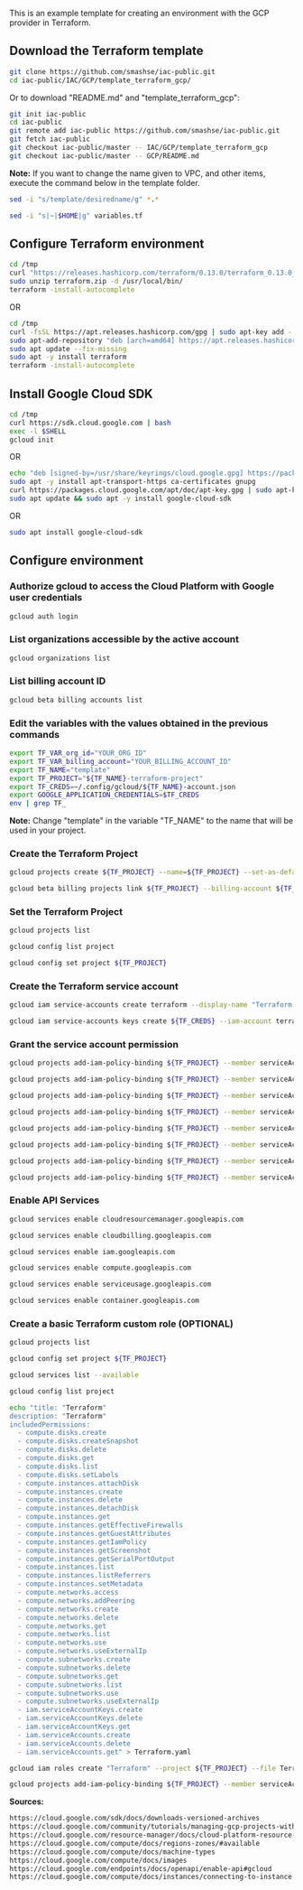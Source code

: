 This is an example template for creating an environment with the GCP provider in Terraform.

## Download the Terraform template

```bash
git clone https://github.com/smashse/iac-public.git
cd iac-public/IAC/GCP/template_terraform_gcp/
```

Or to download "README.md" and "template_terraform_gcp":

```bash
git init iac-public
cd iac-public
git remote add iac-public https://github.com/smashse/iac-public.git
git fetch iac-public
git checkout iac-public/master -- IAC/GCP/template_terraform_gcp
git checkout iac-public/master -- GCP/README.md
```

**Note:** If you want to change the name given to VPC, and other items, execute the command below in the template folder.

```bash
sed -i "s/template/desiredname/g" *.*
```

```bash
sed -i "s|~|$HOME|g" variables.tf
```

## Configure Terraform environment

```bash
cd /tmp
curl "https://releases.hashicorp.com/terraform/0.13.0/terraform_0.13.0_linux_amd64.zip" -o "terraform.zip"
sudo unzip terraform.zip -d /usr/local/bin/
terraform -install-autocomplete
```

OR

```bash
cd /tmp
curl -fsSL https://apt.releases.hashicorp.com/gpg | sudo apt-key add -
sudo apt-add-repository "deb [arch=amd64] https://apt.releases.hashicorp.com $(lsb_release -cs) main"
sudo apt update --fix-missing
sudo apt -y install terraform
terraform -install-autocomplete
```

## Install Google Cloud SDK

```bash
cd /tmp
curl https://sdk.cloud.google.com | bash
exec -l $SHELL
gcloud init
```

OR

```bash
echo "deb [signed-by=/usr/share/keyrings/cloud.google.gpg] https://packages.cloud.google.com/apt cloud-sdk main" | sudo tee -a /etc/apt/sources.list.d/google-cloud-sdk.list
sudo apt -y install apt-transport-https ca-certificates gnupg
curl https://packages.cloud.google.com/apt/doc/apt-key.gpg | sudo apt-key --keyring /usr/share/keyrings/cloud.google.gpg add -
sudo apt update && sudo apt -y install google-cloud-sdk
```

OR

```bash
sudo apt install google-cloud-sdk
```

## Configure environment

### Authorize gcloud to access the Cloud Platform with Google user credentials

```bash
gcloud auth login
```

### List organizations accessible by the active account

```bash
gcloud organizations list
```

### List billing account ID

```bash
gcloud beta billing accounts list
```

### Edit the variables with the values obtained in the previous commands

```bash
export TF_VAR_org_id="YOUR_ORG_ID"
export TF_VAR_billing_account="YOUR_BILLING_ACCOUNT_ID"
export TF_NAME="template"
export TF_PROJECT="${TF_NAME}-terraform-project"
export TF_CREDS=~/.config/gcloud/${TF_NAME}-account.json
export GOOGLE_APPLICATION_CREDENTIALS=$TF_CREDS
env | grep TF_
```

**Note:** Change "template" in the variable "TF_NAME" to the name that will be used in your project.

### Create the Terraform Project

```bash
gcloud projects create ${TF_PROJECT} --name=${TF_PROJECT} --set-as-default

gcloud beta billing projects link ${TF_PROJECT} --billing-account ${TF_VAR_billing_account}
```

### Set the Terraform Project

```bash
gcloud projects list

gcloud config list project

gcloud config set project ${TF_PROJECT}
```

### Create the Terraform service account

```bash
gcloud iam service-accounts create terraform --display-name "Terraform Admin Account"

gcloud iam service-accounts keys create ${TF_CREDS} --iam-account terraform@${TF_PROJECT}.iam.gserviceaccount.com
```

### Grant the service account permission

```bash
gcloud projects add-iam-policy-binding ${TF_PROJECT} --member serviceAccount:terraform@${TF_PROJECT}.iam.gserviceaccount.com --role roles/viewer

gcloud projects add-iam-policy-binding ${TF_PROJECT} --member serviceAccount:terraform@${TF_PROJECT}.iam.gserviceaccount.com --role roles/compute.admin

gcloud projects add-iam-policy-binding ${TF_PROJECT} --member serviceAccount:terraform@${TF_PROJECT}.iam.gserviceaccount.com --role roles/storage.admin

gcloud projects add-iam-policy-binding ${TF_PROJECT} --member serviceAccount:terraform@${TF_PROJECT}.iam.gserviceaccount.com --role roles/iam.serviceAccountUser

gcloud projects add-iam-policy-binding ${TF_PROJECT} --member serviceAccount:terraform@${TF_PROJECT}.iam.gserviceaccount.com --role roles/iam.serviceAccountAdmin

gcloud projects add-iam-policy-binding ${TF_PROJECT} --member serviceAccount:terraform@${TF_PROJECT}.iam.gserviceaccount.com --role roles/iam.serviceAccountKeyAdmin

gcloud projects add-iam-policy-binding ${TF_PROJECT} --member serviceAccount:terraform@${TF_PROJECT}.iam.gserviceaccount.com --role roles/container.clusterAdmin

gcloud projects add-iam-policy-binding ${TF_PROJECT} --member serviceAccount:terraform@${TF_PROJECT}.iam.gserviceaccount.com --role roles/iap.httpsResourceAccessor
```

### Enable API Services

```bash
gcloud services enable cloudresourcemanager.googleapis.com

gcloud services enable cloudbilling.googleapis.com

gcloud services enable iam.googleapis.com

gcloud services enable compute.googleapis.com

gcloud services enable serviceusage.googleapis.com

gcloud services enable container.googleapis.com
```

### Create a basic Terraform custom role (OPTIONAL)

```bash
gcloud projects list

gcloud config set project ${TF_PROJECT}

gcloud services list --available

gcloud config list project
```

```bash
echo "title: "Terraform"
description: "Terraform"
includedPermissions:
  - compute.disks.create
  - compute.disks.createSnapshot
  - compute.disks.delete
  - compute.disks.get
  - compute.disks.list
  - compute.disks.setLabels
  - compute.instances.attachDisk
  - compute.instances.create
  - compute.instances.delete
  - compute.instances.detachDisk
  - compute.instances.get
  - compute.instances.getEffectiveFirewalls
  - compute.instances.getGuestAttributes
  - compute.instances.getIamPolicy
  - compute.instances.getScreenshot
  - compute.instances.getSerialPortOutput
  - compute.instances.list
  - compute.instances.listReferrers
  - compute.instances.setMetadata
  - compute.networks.access
  - compute.networks.addPeering
  - compute.networks.create
  - compute.networks.delete
  - compute.networks.get
  - compute.networks.list
  - compute.networks.use
  - compute.networks.useExternalIp
  - compute.subnetworks.create
  - compute.subnetworks.delete
  - compute.subnetworks.get
  - compute.subnetworks.list
  - compute.subnetworks.use
  - compute.subnetworks.useExternalIp
  - iam.serviceAccountKeys.create
  - iam.serviceAccountKeys.delete
  - iam.serviceAccountKeys.get
  - iam.serviceAccounts.create
  - iam.serviceAccounts.delete
  - iam.serviceAccounts.get" > Terraform.yaml
```

```bash
gcloud iam roles create "Terraform" --project ${TF_PROJECT} --file Terraform.yaml
```

```bash
gcloud projects add-iam-policy-binding ${TF_PROJECT} --member serviceAccount:terraform@${TF_PROJECT}.iam.gserviceaccount.com --role projects/${TF_PROJECT}/roles/Terraform
```

**Sources:**

```txt
https://cloud.google.com/sdk/docs/downloads-versioned-archives
https://cloud.google.com/community/tutorials/managing-gcp-projects-with-terraform
https://cloud.google.com/resource-manager/docs/cloud-platform-resource-hierarchy
https://cloud.google.com/compute/docs/regions-zones/#available
https://cloud.google.com/compute/docs/machine-types
https://cloud.google.com/compute/docs/images
https://cloud.google.com/endpoints/docs/openapi/enable-api#gcloud
https://cloud.google.com/compute/docs/instances/connecting-to-instance
```

